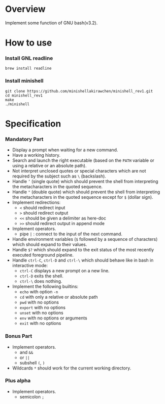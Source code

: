 # Overview
Implement some function of GNU bash(v3.2).

# How to use
### Install GNL readline
```shell
brew install readline
```
### Install minishell
```shell
git clone https://github.com/minishellakirawchen/minishell_rev1.git
cd minishell_rev1
make
./minishell
```

# Specification
### Mandatory Part
* Display a prompt when waiting for a new command.
* Have a working history.
* Search and launch the right executable (based on the `PATH` variable or using a relative or an absolute path).
* Not interpret unclosed quotes or special characters which are not required by the subject such as `\` (backslash).
* Handle `’` (single quote) which should prevent the shell from interpreting the metacharacters in the quoted sequence.
* Handle `"` (double quote) which should prevent the shell from interpreting the metacharacters in the quoted sequence except for `$` (dollar sign).
* Implement redirections:
  - `<` should redirect input
  - `>` should redirect output
  - `<<` should be given a delimiter as here-doc
  - `>>` should redirect output in append mode
* Implement operators.
  - pipe `|` : connect to the input of the next command.
* Handle environment variables (`$` followed by a sequence of characters) which should expand to their values.
* Handle `$?` which should expand to the exit status of the most recently executed foreground pipeline.
* Handle `ctrl-C`, `ctrl-D` and `ctrl-\` which should behave like in bash in interactive mode:
  - `ctrl-C` displays a new prompt on a new line.
  - `ctrl-D` exits the shell.
  - `ctrl-\` does nothing.
* Implement the following builtins:
  - `echo` with option `-n`
  - `cd` with only a relative or absolute path
  - `pwd` with no options
  - `export` with no options
  - `unset` with no options
  - `env` with no options or arguments
  - `exit` with no options

### Bonus Part
* Implement operators.
    - and `&&`
    - or `||`
    - subshell `(`, `)`
* Wildcards `*` should work for the current working directory.

### Plus alpha
* Implement operators.
    - semicolon `;`
